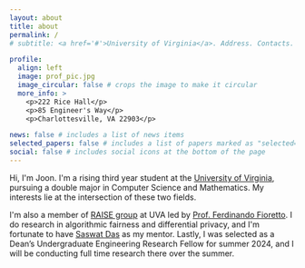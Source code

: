 ```yaml
---
layout: about
title: about
permalink: /
# subtitle: <a href='#'>University of Virginia</a>. Address. Contacts. Moto. Etc.

profile:
  align: left
  image: prof_pic.jpg
  image_circular: false # crops the image to make it circular
  more_info: >
    <p>222 Rice Hall</p>
    <p>85 Engineer's Way</p>
    <p>Charlottesville, VA 22903</p>

news: false # includes a list of news items
selected_papers: false # includes a list of papers marked as "selected={true}"
social: false # includes social icons at the bottom of the page
---
```


Hi, I'm Joon. I'm a rising third year student at the [University of Virginia](https://www.virginia.edu), pursuing a double major in Computer Science and Mathematics. My interests lie at the intersection of these two fields.

I'm also a member of [RAISE group](https://nandofioretto.github.io/group/) at UVA led by [Prof. Ferdinando Fioretto](https://nandofioretto.github.io). I do research in algorithmic fairness and differential privacy, and I'm fortunate to have [Saswat Das](https://saswatdas.com/) as my mentor. Lastly, I was selected as a Dean’s Undergraduate Engineering Research Fellow for summer 2024, and I will be conducting full time research there over the summer.


<!-- Feel free to reach out to me at  -->

